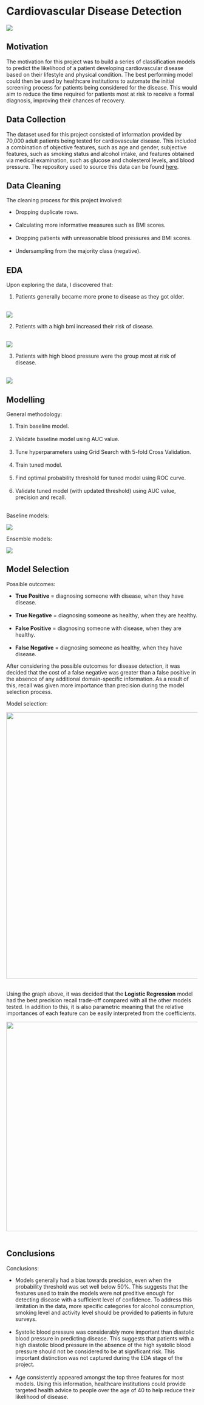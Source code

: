 # Cardiovascular Disease Detection

<img src="/images/cardio_banner.jpeg"/>

## Motivation

The motivation for this project was to build a series of classification models to predict the likelihood of a patient developing cardiovascular disease based on their lifestyle and physical condition. The best performing model could then be used by healthcare institutions to automate the initial screening process for patients being considered for the disease. This would aim to reduce the time required for patients most at risk to receive a formal diagnosis, improving their chances of recovery.

## Data Collection

The dataset used for this project consisted of information provided by 70,000 adult patients being tested for cardiovascular disease. This included a combination of objective features, such as age and gender, subjective features, such as smoking status and alcohol intake, and features obtained via medical examination, such as glucose and cholesterol levels, and blood pressure. The repository used to source this data can be found [here](https://www.kaggle.com/sulianova/cardiovascular-disease-dataset).

## Data Cleaning

The cleaning process for this project involved:

- Dropping duplicate rows. <br/><br/>
- Calculating more informative measures such as BMI scores. <br/><br/>
- Dropping patients with unreasonable blood pressures and BMI scores. <br/><br/>
- Undersampling from the majority class (negative).

## EDA

Upon exploring the data, I discovered that:

1. Patients generally became more prone to disease as they got older. <br/><br/>
<img src="/images/age_and_gender.png"/>

2. Patients with a high bmi increased their risk of disease. <br/><br/>
<img src="/images/bmi_and_gender.png"/>

3. Patients with high blood pressure were the group most at risk of disease. <br/><br/>
<img src="/images/top_12_groups.png"/>

## Modelling

General methodology:

1. Train baseline model. <br/><br/>
2. Validate baseline model using AUC value. <br/><br/>
3. Tune hyperparameters using Grid Search with 5-fold Cross Validation. <br/><br/>
4. Train tuned model. <br/><br/>
5. Find optimal probability threshold for tuned model using ROC curve. <br/><br/>
6. Validate tuned model (with updated threshold) using AUC value, precision and recall. <br/><br/>

Baseline models:

<img src="/images/precision_recall_base.png"/>

Ensemble models:

<img src="/images/precision_recall_ensemble.png"/>

## Model Selection

Possible outcomes:

- **True Positive** = diagnosing someone with disease, when they have disease. <br/><br/>
- **True Negative** = diagnosing someone as healthy, when they are healthy. <br/><br/>
- **False Positive** = diagnosing someone with disease, when they are healthy. <br/><br/>
- **False Negative** = diagnosing someone as healthy, when they have disease.

After considering the possible outcomes for disease detection, it was decided that the cost of a false negative was greater than a false positive in the absence of any additional domain-specific information. As a result of this, recall was given more importance than precision during the model selection process.

Model selection:

<img src="/images/precision_recall_plot.png" width="700"/> <br/><br/>

Using the graph above, it was decided that the **Logistic Regression** model had the best precision recall trade-off compared with all the other models tested. In addition to this, it is also parametric meaning that the relative importances of each feature can be easily interpreted from the coefficients.

<img src="/images/lr_coefficients.png" width="550"/> <br/><br/>

## Conclusions

Conclusions:

- Models generally had a bias towards precision, even when the probability threshold was set well below 50%. This suggests that the features used to train the models were not preditive enough for detecting disease with a sufficient level of confidence. To address this limitation in the data, more specific categories for alcohol consumption, smoking level and activity level should be provided to patients in future surveys. <br/><br/>
- Systolic blood pressure was considerably more important than diastolic blood pressure in predicting disease. This suggests that patients with a high diastolic blood pressure in the absence of the high systolic blood pressure should not be considered to be at significant risk. This important distinction was not captured during the EDA stage of the project. <br/><br/>
- Age consistently appeared amongst the top three features for most models. Using this information, healthcare institutions could provide targeted health advice to people over the age of 40 to help reduce their likelihood of disease. 
